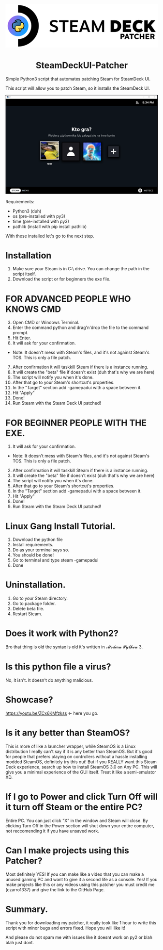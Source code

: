 ![Results.](https://github.com/czarro1337/SteamDeckUI-Patcher/blob/main/obraz.png)
# <center>SteamDeckUI-Patcher</center>
Simple Python3 script that automates patching Steam for SteamDeck UI.

This script will allow you to patch Steam, so it installs the SteamDeck UI.

![Results.](https://github.com/czarro1337/SteamDeckUI-Patcher/blob/main/media.png)


Requirements:

- Python3 (duh)
- os (pre-installed with py3)
- time (pre-installed with py3)
- pathlib (install with pip install pathlib)

With these installed let's go to the next step.

# Installation

1. Make sure your Steam is in C:\ drive. You can change the path in the script itself.
2. Download the script or for beginners the exe file.
# FOR ADVANCED PEOPLE WHO KNOWS CMD
3. Open CMD or Windows Terminal.
4. Enter the command python and drag'n'drop the file to the command prompt.
5. Hit Enter.
6. It will ask for your confirmation.
- Note: It doesn't mess with Steam's files, and it's not against Steam's TOS. This is only a file patch.
7. After confirmation it will taskkill Steam if there is a instance running.
8. It will create the "beta" file if doesn't exist (duh that's why we are here)
9. The script will notify you when it's done.
10. After that go to your Steam's shortcut's properties.
11. In the "Target" section add -gamepadui with a space between it.
12. Hit "Apply"
13. Done!
14. Run Steam with the Steam Deck UI patched!
# FOR BEGINNER PEOPLE WITH THE EXE.
1. It will ask for your confirmation.
- Note: It doesn't mess with Steam's files, and it's not against Steam's TOS. This is only a file patch.
2. After confirmation it will taskkill Steam if there is a instance running.
3. It will create the "beta" file if doesn't exist (duh that's why we are here)
4. The script will notify you when it's done.
5. After that go to your Steam's shortcut's properties.
6. In the "Target" section add -gamepadui with a space between it.
7. Hit "Apply"
8. Done!
9. Run Steam with the Steam Deck UI patched!


# Linux Gang Install Tutorial.
1. Download the python file
2. Install requirements.
3. Do as your terminal says so.
4. You should be done!
5. Go to terminal and type steam -gamepadui
6. Done

# Uninstallation.
1. Go to your Steam directory.
2. Go to package folder.
3. Delete beta file.
4. Restart Steam.

# Does it work with Python2?
Bro that thing is old the syntax is old it's written in 𝓜𝓸𝓭𝓮𝓻𝓷 𝓟𝔂𝓽𝓱𝓸𝓷 3.

# Is this python file a virus?
No, it isn't. It doesn't do anything malicious.

# Showcase?
https://youtu.be/ZCx6KMfzkss <- here you go.

# Is it any better than SteamOS?

This is more of like a launcher wrapper, while SteamOS is a Linux distribution I really can't say if it is any better than SteamOS. 
But it's good for people that prefers playing on controllers without a hassle installing modded SteamOS, definitely try this out!
But if you REALLY want this Steam Deck experience, search up how to install SteamOS 3.0 on Any PC.
This will give you a minimal experience of the GUI itself. Treat it like a semi-emulator XD.

# If I go to Power and click Turn Off will it turn off Steam or the entire PC?

Entire PC. You can just click "X" in the window and Steam will close.
By clicking Turn Off in the Power section will shut down your entire computer, not reccomending it if you have unsaved work.

# Can I make projects using this Patcher?

Most definitely YES! If you can make like a video that you can make a unused gaming PC and want to give it a second life as a console. Yes!
If you make projects like this or any videos using this patcher you must credit me (czarro1337) and give the link to the GitHub Page.

# Summary.

Thank you for downloading my patcher, it really took like 1 hour to write this script with minor bugs and errors fixed. Hope you will like it!

And please do not spam me with issues like it doesnt work on py2 or blah blah just dont.
